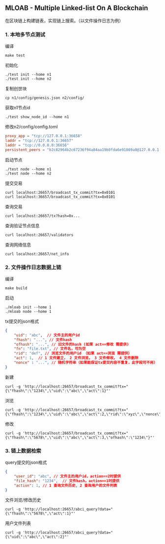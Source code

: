 ## MLOAB - Multiple Linked-list On A Blockchain
在区块链上构建链表，实现链上搜索。（以文件操作日志为例）



### 1. 本地多节点测试

编译
```shell
make test
```


初始化

```shell
./test init --home n1
./test init --home n2
```

复制创世块
```shell
cp n1/config/genesis.json n2/config/
```

获取n1节点id
```shell
./test show_node_id --home n1
```

修改n2/config/config.toml
```toml
proxy_app = "tcp://127.0.0.1:36658"
laddr = "tcp://127.0.0.1:36657"
laddr = "tcp://0.0.0.0:36656"
persistent_peers = "b2c82964b2c67236f94a84aa19b0fda6e91869a0@127.0.0.1:26656"
```

启动节点
```shell
./test node --home n1
./test node --home n2
```

提交交易
```shell
curl localhost:26657/broadcast_tx_commit?tx=0x0101
curl localhost:36657/broadcast_tx_commit?tx=0x0101
```

查询交易
```shell
curl localhost:26657/tx?hash=0x...
```

查询验证节点信息
```shell
curl localhost:26657/validators
```

查询网络信息
```shell
curl localhost:26657/net_info
```



### 2. 文件操作日志数据上链

编译
```shell
make build
```

启动

```shell
./mloab init --home 1
./mloab node --home 1
```

tx提交的json格式

```json
{
	"uid": "abc",  // 文件主的用户id
	"fhash": "...", // 文件hash
	"ofhash": "...", // 旧文件的hash (如果 act==修改 需提供)
	"fn": "file.txt", // 文件名，可为空
	"rid": "def", // 浏览文件的用户id （如果 act==浏览 需提供）
	"act": 1,  // 1 文件建立， 2 文件浏览， 3 文件修改， 4 文件删除
    "nonce" : "...", // 随机字符串（如果能保证tx提交内容不重复，此字段可不用）
}
```
新建

```shell
curl -g 'http://localhost:26657/broadcast_tx_commit?tx="{\"fhash\":\"1234\",\"uid\":\"abc\",\"act\":1}"'
```

浏览

```shell
curl -g 'http://localhost:26657/broadcast_tx_commit?tx="{\"fhash\":\"1234\",\"uid\":\"abc\",\"act\":2,\"rid\":\"xyz\",\"nonce\":123}"'
```

修改

```shell
curl -g 'http://localhost:26657/broadcast_tx_commit?tx="{\"fhash\":\"5678\",\"uid\":\"abc\",\"act\":3,\"ofhash\":\"1234\"}"'
```



### 3. 链上数据检索

query提交的json格式

```json
{
    "user_id": "abc", // 文件主的用户id，action==2时提供
    "file_hash": "1234",  // 文件hash，action==1时提供
    "action": 1, // 1 查询文件历史, 2 查询用户的文件列表
}
```

文件浏览/修改历史

```shell
curl -g 'http://localhost:26657/abci_query?data="{\"fhash\":\"5678\",\"act\":1}"'
```

用户文件列表

```shell
curl -g 'http://localhost:26657/abci_query?data="{\"uid\":\"abc\",\"act\":2}"'
```

